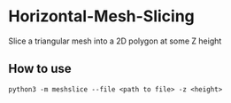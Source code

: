 # Horizontal-Mesh-Slicing
Slice a triangular mesh into a 2D polygon at some Z height

## How to use

```python3 -m meshslice --file <path to file> -z <height>```
